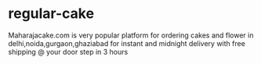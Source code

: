 # regular-cake
Maharajacake.com is very popular platform for ordering cakes and flower in delhi,noida,gurgaon,ghaziabad for instant and midnight delivery with free shipping @ your door step in 3 hours
